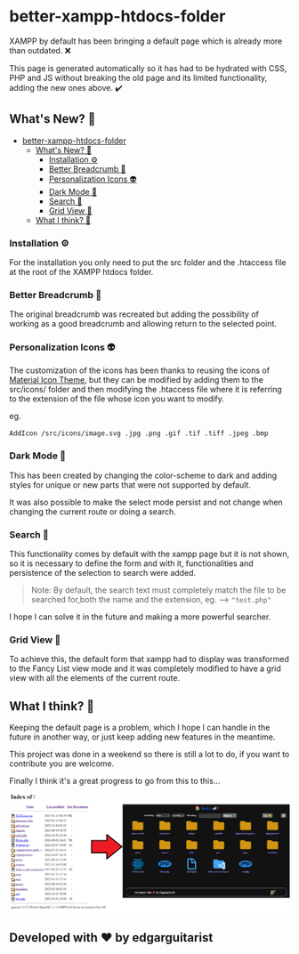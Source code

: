 # better-xampp-htdocs-folder

XAMPP by default has been bringing a default page which is already more than outdated. ❌

This page is generated automatically so it has had to be hydrated with CSS, PHP and JS without breaking the old page and its limited functionality, adding the new ones above. ✔️

## What's New? 👀

- [better-xampp-htdocs-folder](#better-xampp-htdocs-folder)
  - [What's New? 👀](#whats-new-)
    - [Installation ⚙️](#installation-️)
    - [Better Breadcrumb 🍞](#better-breadcrumb-)
    - [Personalization Icons 👽](#personalization-icons-)
    - [Dark Mode 🌙](#dark-mode-)
    - [Search 🔎](#search-)
    - [Grid View 📅](#grid-view-)
  - [What I think? 🤯](#what-i-think-)

### Installation ⚙️

For the installation you only need to put the src folder and the .htaccess file at the root of the XAMPP htdocs folder.

### Better Breadcrumb 🍞

The original breadcrumb was recreated but adding the possibility of working as a good breadcrumb and allowing return to the selected point.

### Personalization Icons 👽

The customization of the icons has been thanks to reusing the icons of [Material Icon Theme], but they can be modified by adding them to the src/icons/ folder and then modifying the .htaccess file where it is referring to the extension of the file whose icon you want to modify.

eg.

```sh
AddIcon /src/icons/image.svg .jpg .png .gif .tif .tiff .jpeg .bmp
```

### Dark Mode 🌙

This has been created by changing the color-scheme to dark and adding styles for unique or new parts that were not supported by default.

It was also possible to make the select mode persist and not change when changing the current route or doing a search.

### Search 🔎

This functionality comes by default with the xampp page but it is not shown, so it is necessary to define the form and with it, functionalities and persistence of the selection to search were added.

> Note: By default, the search text must completely match the file to be searched for,both the name and the extension, eg. --> ```"test.php"```

I hope I can solve it in the future and making a more powerful searcher.

### Grid View 📅

To achieve this, the default form that xampp had to display was transformed to the Fancy List view mode and it was completely modified to have a grid view with all the elements of the current route.

## What I think? 🤯

Keeping the default page is a problem, which I hope I can handle in the future in another way, or just keep adding new features in the meantime.

This project was done in a weekend so there is still a lot to do, if you want to contribute you are welcome.

Finally I think it's a great progress to go from this to this...

<img src="src/images/current.png" alt="changes">

<h2>Developed with ❤️ by edgarguitarist</h2>

[Material Icon Theme]:<https://marketplace.visualstudio.com/items?itemName=PKief.material-icon-theme>

